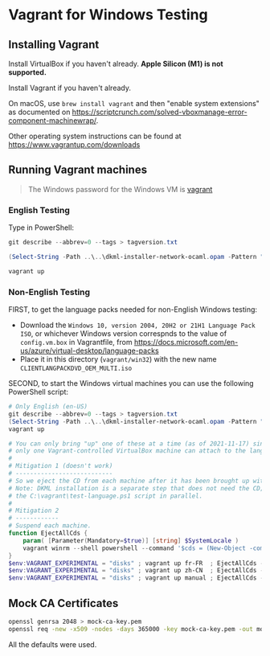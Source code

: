 # Vagrant for Windows Testing

## Installing Vagrant

Install VirtualBox if you haven't already. **Apple Silicon (M1) is not supported.**

Install Vagrant if you haven't already.

On macOS, use `brew install vagrant` and then "enable system extensions" as documented on <https://scriptcrunch.com/solved-vboxmanage-error-component-machinewrap/>.

Other operating system instructions can be found at <https://www.vagrantup.com/downloads>

## Running Vagrant machines

> The Windows password for the Windows VM is [vagrant](https://github.com/gusztavvargadr/packer/blob/ca4c8286786dec7b718613f226da44bc2a54be11/src/u/packer/builders/virtualbox-iso/http/preseed.cfg#L27)

### English Testing

Type in PowerShell:

```powershell
git describe --abbrev=0 --tags > tagversion.txt

(Select-String -Path ..\..\dkml-installer-network-ocaml.opam -Pattern "^version:").Line -replace 'version: *"(.*)"', '$1' > opamversion.txt

vagrant up
```

### Non-English Testing

FIRST, to get the language packs needed for non-English Windows testing:

- Download the `Windows 10, version 2004, 20H2 or 21H1 Language Pack ISO`, or whichever Windows version correspnds to
the value of `config.vm.box` in Vagrantfile, from <https://docs.microsoft.com/en-us/azure/virtual-desktop/language-packs>
- Place it in this directory (`vagrant/win32`) with the new name `CLIENTLANGPACKDVD_OEM_MULTI.iso`

SECOND, to start the Windows virtual machines you can use the following PowerShell script:

```powershell
# Only English (en-US)
git describe --abbrev=0 --tags > tagversion.txt
(Select-String -Path ..\..\dkml-installer-network-ocaml.opam -Pattern "^version:").Line -replace 'version: *"(.*)"', '$1' > opamversion.txt
vagrant up

# You can only bring "up" one of these at a time (as of 2021-11-17) since
# only one Vagrant-controlled VirtualBox machine can attach to the language ISO disk at a time.
#
# Mitigation 1 (doesn't work)
# ---------------------------
# So we eject the CD from each machine after it has been brought up with the correct language (+ DKML has been installed).
# Note: DKML installation is a separate step that does not need the CD; can optimize to run
# the C:\vagrant\test-language.ps1 script in parallel.
#
# Mitigation 2
# ------------
# Suspend each machine.
function EjectAllCds {
    param( [Parameter(Mandatory=$true)] [string] $SystemLocale )
    vagrant winrm --shell powershell --command '$cds = (New-Object -com "WMPlayer.OCX.7").cdromcollection; 1..($cds.count) | % { $cds.item($_ - 1).eject() ; Start-Sleep -Seconds 3 } ' $SystemLocale
}
$env:VAGRANT_EXPERIMENTAL = "disks" ; vagrant up fr-FR  ; EjectAllCds -SystemLocale fr-FR  ; vagrant suspend fr-FR
$env:VAGRANT_EXPERIMENTAL = "disks" ; vagrant up zh-CN  ; EjectAllCds -SystemLocale zh-CN  ; vagrant suspend zh-CN
$env:VAGRANT_EXPERIMENTAL = "disks" ; vagrant up manual ; EjectAllCds -SystemLocale manual ; vagrant suspend manual
```

## Mock CA Certificates

```sh
openssl genrsa 2048 > mock-ca-key.pem
openssl req -new -x509 -nodes -days 365000 -key mock-ca-key.pem -out mock-ca-cert.pem
```

All the defaults were used.
